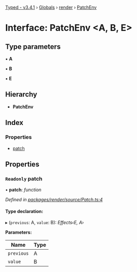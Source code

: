 [Typed - v3.4.1](../README.md) › [Globals](../globals.md) › [render](../modules/render.md) › [PatchEnv](render.patchenv.md)

# Interface: PatchEnv <**A, B, E**>

## Type parameters

▪ **A**

▪ **B**

▪ **E**

## Hierarchy

* **PatchEnv**

## Index

### Properties

* [patch](render.patchenv.md#readonly-patch)

## Properties

### `Readonly` patch

• **patch**: *function*

*Defined in [packages/render/source/Patch.ts:4](https://github.com/TylorS/typed-prelude/blob/cf24d7c0/packages/render/source/Patch.ts#L4)*

#### Type declaration:

▸ (`previous`: A, `value`: B): *Effects‹E, A›*

**Parameters:**

Name | Type |
------ | ------ |
`previous` | A |
`value` | B |
